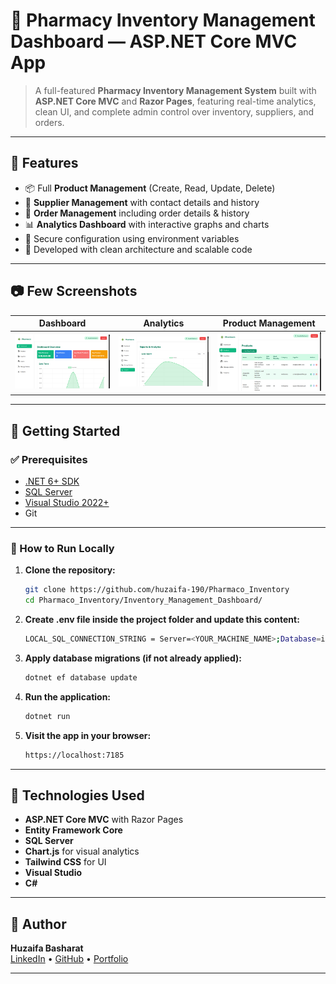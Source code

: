 # 💊 Pharmacy Inventory Management Dashboard — ASP.NET Core MVC App

> A full-featured **Pharmacy Inventory Management System** built with **ASP.NET Core MVC** and **Razor Pages**, featuring real-time analytics, clean UI, and complete admin control over inventory, suppliers, and orders.

---

## 📌 Features

- 📦 Full **Product Management** (Create, Read, Update, Delete)
- 🚚 **Supplier Management** with contact details and history
- 🧾 **Order Management** including order details & history
- 📊 **Analytics Dashboard** with interactive graphs and charts
- 🔐 Secure configuration using environment variables
- 🎯 Developed with clean architecture and scalable code

---

## 📷 Few Screenshots

| Dashboard | Analytics | Product Management |
|----------|-----------|--------------------|
| ![Dashboard](screenshots/dashboard.png) | ![Analytics](screenshots/analytics.png) | ![Products](screenshots/products.png) |

---

## 🚀 Getting Started

### ✅ Prerequisites

- [.NET 6+ SDK](https://dotnet.microsoft.com/download)
- [SQL Server](https://www.microsoft.com/en-us/sql-server/sql-server-downloads)
- [Visual Studio 2022+](https://visualstudio.microsoft.com/)
- Git

---

### 🔧 How to Run Locally

1. **Clone the repository:**

   ```bash
   git clone https://github.com/huzaifa-190/Pharmaco_Inventory
   cd Pharmaco_Inventory/Inventory_Management_Dashboard/

2. **Create .env file inside the project folder and update this content:**

   ````bash
   LOCAL_SQL_CONNECTION_STRING = Server=<YOUR_MACHINE_NAME>;Database=inventoryDB;Trusted_Connection=True;TrustServerCertificate=True
   
3. **Apply database migrations (if not already applied):**

   ````bash   
   dotnet ef database update

4. **Run the application:**

   ````bash
   dotnet run

5. **Visit the app in your browser:**

   ````bash
   https://localhost:7185

---

## 🧠 Technologies Used

- **ASP.NET Core MVC** with Razor Pages  
- **Entity Framework Core**
- **SQL Server**  
- **Chart.js** for visual analytics  
- **Tailwind CSS** for UI
- **Visual Studio**  
- **C#**

---

## 👤 Author

**Huzaifa Basharat**  
[LinkedIn](https://www.linkedin.com/in/huzaifa-basharat-941a01283/) • [GitHub](https://github.com/huzaifa-190) • [Portfolio](https://huzaifa-basharat.vercel.app/)

---


 
